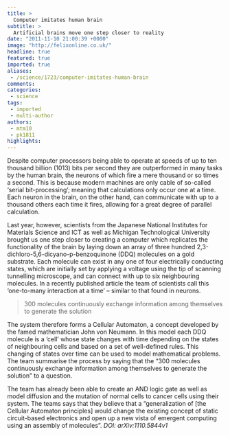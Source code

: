 ```yaml
---
title: >
  Computer imitates human brain
subtitle: >
  Artificial brains move one step closer to reality
date: "2011-11-10 21:00:39 +0000"
image: "http://felixonline.co.uk/"
headline: true
featured: true
imported: true
aliases:
 - /science/1723/computer-imitates-human-brain
comments:
categories:
 - science
tags:
 - imported
 - multi-author
authors:
 - mtm10
 - pk1811
highlights:
---
```


Despite computer processors being able to operate at speeds of up to ten thousand billion (1013) bits per second they are outperformed in many tasks by the human brain, the neurons of which fire a mere thousand or so times a second. This is because modern machines are only cable of so-called ‘serial bit-processing’; meaning that calculations only occur one at a time. Each neuron in the brain, on the other hand, can communicate with up to a thousand others each time it fires, allowing for a great degree of parallel calculation.

Last year, however, scientists from the Japanese National Institutes for Materials Science and ICT as well as Michigan Technological University brought us one step closer to creating a computer which replicates the functionality of the brain by laying down an array of three hundred 2,3-dichloro-5,6-dicyano-p-benzoquinone (DDQ) molecules on a gold substrate. Each molecule can exist in any one of four electrically conducting states, which are initially set by applying a voltage using the tip of scanning tunnelling microscope, and can connect with up to six neighbouring molecules. In a recently published article the team of scientists call this ‘one-to-many interaction at a time’ – similar to that found in neurons.

> 300 molecules continuously exchange information among themselves to generate the solution

The system therefore forms a Cellular Automaton, a concept developed by the famed mathematician John von Neumann. In this model each DDQ molecule is a ‘cell’ whose state changes with time depending on the states of neighbouring cells and based on a set of well-defined rules. This changing of states over time can be used to model mathematical problems. The team summarise the process by saying that the “300 molecules continuously exchange information among themselves to generate the solution” to a question.

The team has already been able to create an AND logic gate as well as model diffusion and the mutation of normal cells to cancer cells using their system. The teams says that they believe that a “generalization of [the Cellular Automaton principles] would change the existing concept of static circuit-based electronics and open up a new vista of emergent computing using an assembly of molecules”.
_DOI: arXiv:1110.5844v1_
